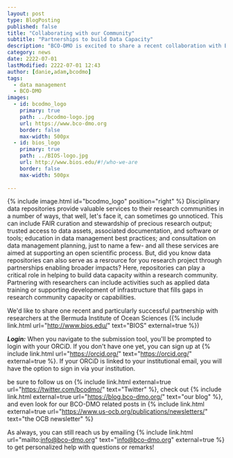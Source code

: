 ```yaml
---
layout: post
type: BlogPosting
published: false 
title: "Collaborating with our Community"
subtitle: "Partnerships to build Data Capacity"
description: "BCO-DMO is excited to share a recent collaboration with BIOS to build data and ocean literacy"
category: news
date: 2222-07-01
lastModified: 2222-07-01 12:43
author: [danie,adam,bcodmo] 
tags: 
  - data management
  - BCO-DMO
images:
  - id: bcodmo_logo
    primary: true
    path: ../bcodmo-logo.jpg
    url: https://www.bco-dmo.org
    border: false
    max-width: 500px
  - id: bios_logo
    primary: true
    path: ../BIOS-logo.jpg
    url: http://www.bios.edu/#!/who-we-are
    border: false
    max-width: 500px
 
---
```

{% include image.html id="bcodmo_logo" position="right" %}
Disciplinary data repositories provide valuable services to their research communities in a number of ways, that well, let's face it, can sometimes go unnoticed. This can include FAIR curation and stewardship of precious research output; trusted access to data assets, associated documentation, and software or tools; education in data management best practices; and consultation on data management planning, just to name a few- and all these services are aimed at supporting an open scientific process. 
But, did you know data repositories can also serve as a resrource for you research project through partnerships enabling broader impacts? Here, repositories can play a critical role in helping to build data capacity within a research community. Partnering with researchers can include activities such as applied data training or supporting development of infrastructure that fills gaps in research community capacity or capabilities. 

We'd like to share one recent and particularly successful partnership with researchers at the Bermuda Institute of Ocean Sciences ({% include link.html url="http://www.bios.edu/" text="BIOS" external=true %})


**_Login:_** When you navigate to the submission tool, you'll be prompted to login with your ORCiD. If you don't have one yet, you can sign up at {% include link.html url="https://orcid.org/" text="https://orcid.org/" external=true %}. If your ORCiD is linked to your institutional email, you will have the option to sign in via your institution.


be sure to follow us on {% include link.html external=true url="https://twitter.com/bcodmo/" text="Twitter" %}, check out {% include link.html external=true url="https://blog.bco-dmo.org/" text="our blog" %}, and even look for our BCO-DMO related 
posts in {% include link.html external=true url="https://www.us-ocb.org/publications/newsletters/" text="the OCB newsletter" %}

As always, you can still reach us by emailing {% include link.html url="mailto:info@bco-dmo.org" text="info@bco-dmo.org" external=true %} to get personalized help with questions or remarks!
